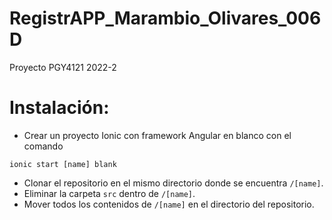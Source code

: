 # RegistrAPP_Marambio_Olivares_006D
Proyecto PGY4121 2022-2

# Instalación:
- Crear un proyecto Ionic con framework Angular en blanco con el comando
```
ionic start [name] blank
```

- Clonar el repositorio en el mismo directorio donde se encuentra `/[name]`.
- Eliminar la carpeta `src` dentro de `/[name]`.
- Mover todos los contenidos de `/[name]` en el directorio del repositorio.
